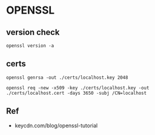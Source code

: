 # OPENSSL

## version check

```console
openssl version -a
```

## certs

```console
openssl genrsa -out ./certs/localhost.key 2048
```

```console
openssl req -new -x509 -key ./certs/localhost.key -out ./certs/localhost.cert -days 3650 -subj /CN=localhost
```

## Ref

- keycdn.com/blog/openssl-tutorial